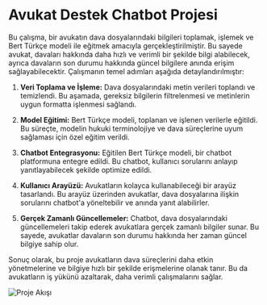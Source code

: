 # Avukat Destek Chatbot Projesi

Bu çalışma, bir avukatın dava dosyalarındaki bilgileri toplamak, işlemek ve Bert Türkçe modeli ile eğitmek amacıyla gerçekleştirilmiştir. Bu sayede avukat, davaları hakkında daha hızlı ve verimli bir şekilde bilgi alabilecek, ayrıca davaların son durumu hakkında güncel bilgilere anında erişim sağlayabilecektir. Çalışmanın temel adımları aşağıda detaylandırılmıştır:

1. **Veri Toplama ve İşleme:** Dava dosyalarındaki metin verileri toplandı ve temizlendi. Bu aşamada, gereksiz bilgilerin filtrelenmesi ve metinlerin uygun formatta işlenmesi sağlandı.
  
2. **Model Eğitimi:** Bert Türkçe modeli, toplanan ve işlenen verilerle eğitildi. Bu süreçte, modelin hukuki terminolojiye ve dava süreçlerine uyum sağlaması için özel eğitim verildi.
  
3. **Chatbot Entegrasyonu:** Eğitilen Bert Türkçe modeli, bir chatbot platformuna entegre edildi. Bu chatbot, kullanıcı sorularını anlayıp yanıtlayabilecek şekilde optimize edildi.
  
4. **Kullanıcı Arayüzü:** Avukatların kolayca kullanabileceği bir arayüz tasarlandı. Bu arayüz üzerinden avukatlar, dava dosyalarına ilişkin sorularını chatbot'a yöneltebilir ve anında yanıt alabilirler.
  
5. **Gerçek Zamanlı Güncellemeler:** Chatbot, dava dosyalarındaki güncellemeleri takip ederek avukatlara gerçek zamanlı bilgiler sunar. Bu sayede, avukatlar davaların son durumu hakkında her zaman güncel bilgiye sahip olur.

Sonuç olarak, bu proje avukatların dava süreçlerini daha etkin yönetmelerine ve bilgiye hızlı bir şekilde erişmelerine olanak tanır. Bu da avukatların iş yükünü azaltarak, daha verimli çalışmalarını sağlar.

![Proje Akışı]([project_flowchart.png](https://www.mgc.com.tr/wp-content/uploads/2022/06/avukat-nedir-tr-mgc-legal.jpg))
